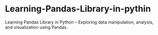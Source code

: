 # Learning-Pandas-Library-in-pythin
Learning Pandas Library in Python – Exploring data manipulation, analysis, and visualization using Pandas.

